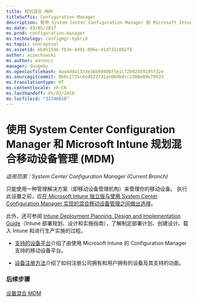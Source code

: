 ```yaml
---
title: 规划混合 MDM
titleSuffix: Configuration Manager
description: 使用 System Center Configuration Manager 和 Microsoft Intune 规划混合移动设备管理。
ms.date: 03/05/2017
ms.prod: configuration-manager
ms.technology: configmgr-hybrid
ms.topic: conceptual
ms.assetid: bb95154b-f63e-4491-896e-41d732c802f8
author: aczechowski
ms.author: aaroncz
manager: dougeby
ms.openlocfilehash: 4aa4dda1333e36b99800f5e1c72b92459195f32e
ms.sourcegitcommit: 0b0c2735c4ed822731ae069b4cc1380e89e78933
ms.translationtype: HT
ms.contentlocale: zh-CN
ms.lasthandoff: 05/03/2018
ms.locfileid: "32346818"
---
```

# <a name="plan-for-hybrid-mobile-device-management-mdm-with-system-center-configuration-manager-and-microsoft-intune"></a>使用 System Center Configuration Manager 和 Microsoft Intune 规划混合移动设备管理 (MDM)

*适用范围：System Center Configuration Manager (Current Branch)*

只能使用一种管理解决方案（即移动设备管理机构）来管理你的移动设备。 执行此设置之前，应[在 Microsoft Intune 独立版与使用 System Center Configuration Manager 实现的混合移动设备管理之间做出选择](../understand/choose-between-standalone-intune-and-hybrid-mobile-device-management.md)。

此外，还可参阅 [Intune Deployment Planning, Design and Implementation Guide](https://docs.microsoft.com/intune/plan-design/introduction)（Intune 部署规划、设计和实施指南），了解制定部署计划、创建设计、载入 Intune 和进行生产实施的过程。

- [支持的设备平台](supported-device-platforms-for-hybrid.md)介绍了由使用 Microsoft Intune 的 Configuration Manager 支持的移动设备平台。

- [设备注册方法](device-enrollment-methods.md)介绍了如何注册公司拥有和用户拥有的设备及其支持的功能。


### <a name="next-steps"></a>后续步骤
 [设置混合 MDM](../deploy-use/setup-hybrid-mdm.md)
